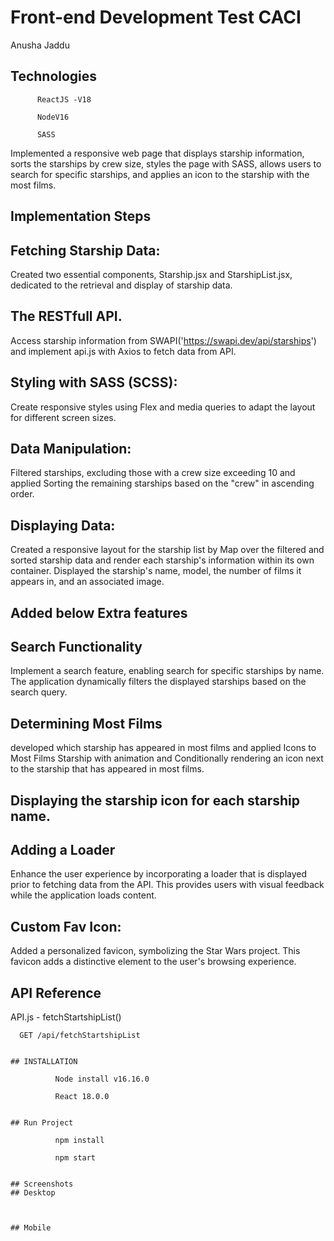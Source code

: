  # Front-end Development Test CACI
 Anusha Jaddu

## Technologies

          ReactJS -V18

          NodeV16 

          SASS

          
Implemented a responsive web page that displays starship information, sorts the starships by crew size, styles the page with SASS, allows users to search for specific starships, and applies an icon to the starship with the most films. 

## Implementation Steps

## Fetching Starship Data:

Created two essential components, Starship.jsx and StarshipList.jsx, dedicated to the retrieval and display of starship data.

## The RESTfull API.
Access starship information from SWAPI('https://swapi.dev/api/starships') and implement api.js with Axios to fetch data from API.

## Styling with SASS (SCSS):

Create responsive styles using Flex and media queries to adapt the layout for different screen sizes.

##  Data Manipulation:

Filtered starships, excluding those with a crew size exceeding 10 and applied Sorting the remaining starships based on the "crew" in ascending order.

## Displaying Data:

Created a responsive layout for the starship list by Map over the filtered and sorted starship data and render each starship's information within its own container.
Displayed the starship's name, model, the number of films it appears in, and an associated image.

##  Added below Extra features

##  Search Functionality

Implement a search feature, enabling search for specific starships by name. The application dynamically filters the displayed starships based on the search query.

## Determining Most Films

developed which starship has appeared in most films and applied Icons to Most Films Starship with animation and Conditionally rendering an icon next to the starship that has appeared in most films.

## Displaying the starship icon for each starship name.

##  Adding a Loader

Enhance the user experience by incorporating a loader that is displayed prior to fetching data from the API. This provides users with visual feedback while the application loads content.

## Custom Fav Icon:
Added a personalized favicon, symbolizing the Star Wars project. This favicon adds a distinctive element to the user's browsing experience.


## API Reference
API.js - fetchStartshipList()


```http
  GET /api/fetchStartshipList


## INSTALLATION

          Node install v16.16.0 

          React 18.0.0 
          

## Run Project

          npm install

          npm start


## Screenshots
## Desktop



## Mobile

